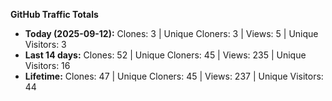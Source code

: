 
**GitHub Traffic Totals**

- **Today (2025-09-12):** Clones: 3 | Unique Cloners: 3 | Views: 5 | Unique Visitors: 3
- **Last 14 days:** Clones: 52 | Unique Cloners: 45 | Views: 235 | Unique Visitors: 16
- **Lifetime:** Clones: 47 | Unique Cloners: 45 | Views: 237 | Unique Visitors: 44
